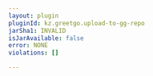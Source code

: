 ```yaml
---
layout: plugin
pluginId: kz.greetgo.upload-to-gg-repo
jarSha1: INVALID
isJarAvailable: false
error: NONE
violations: []

---
```


